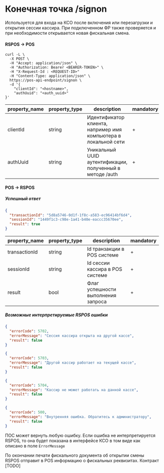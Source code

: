 # Конечная точка /signon

Используется для входа на КСО после включения или перезагрузки и открытия сессии кассира.
При подключенном ФР также проверяется и при необходимости открывается новая фискальная смена.

#### RSPOS -> POS

```shell
curl -L \
  -X POST \
  -H "Accept: application/json" \
  -H "Authorization: Bearer <BEARER-TOKEN>" \
  -H "X-Request-Id : <REQUEST-ID>"
  -H "Content-Type: application/json" \
  https://pos-api-endpoint/signon \
  -d '{
    "clientId": "<hostname>",
    "authUuid": "<auth_uuid>"
}'
```

| property_name | property_type | description                                                     | mandatory |
|---------------|---------------|-----------------------------------------------------------------|-----------|
| clientId      | string        | Идентификатор клиента, например имя компьютера в локальной сети | +         |
| authUuid      | string        | Уникальный UUID аутентификации, полученный в методе /auth       | +         |

#### POS -> RSPOS

##### Успешный ответ

```json lines
{
  "transactionId": "5d8a5746-0d1f-1f8c-a583-ec96414bf6d4",
  "sessionId": "1449f1c3-c98e-1a41-b40e-eaccc35670ee",
  "result": true
}
```

| property_name | property_type | description                        | mandatory |
|---------------|---------------|------------------------------------|-----------|
| transactionId | string        | Id транзакции в POS системе        | +         |
| sessionId     | string        | Id сессии кассира в POS системе    | +         |
| result        | bool          | Флаг успешности выполнения запроса | +         |

##### Возможные интерпретируемые RSPOS ошибки

```json lines
{
  "errorCode": 5702,
  "errorMessage": "Сессия кассира открыта на другой кассе",
  "result": false
}
```

```json lines
{
  "errorCode": 5703,
  "errorMessage": "Другой кассир работает на текущей кассе",
  "result": false
}
```

```json lines
{
  "errorCode": 5704,
  "errorMessage": "Кассир не может работать на данной кассе",
  "result": false
}
```

```json lines
{
  "errorCode": 500,
  "errorMessage": "Внутренняя ошибка. Обратитесь к администратору",
  "result": false
}
```

ПОС может вернуть любую ошибку.
Если ошибка не интерпретируется RSPOS, то она будет показана в интерфейсе КСО в том виде как описано в
поле `ErrorMessage`

По окончании печати фискального документа об открытии смены RSPOS отправит в POS информацию о фискальных реквизитах.
Контракт [TODO]